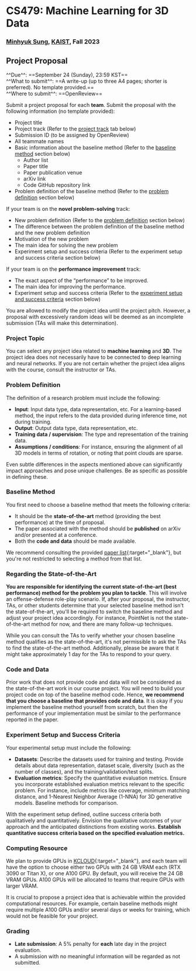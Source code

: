 # CS479: Machine Learning for 3D Data

<h3><b>
<a href="http://mhsung.github.io/" target="_blank">Minhyuk Sung</a>, <a href="https://www.kaist.ac.kr/" target="_blank">KAIST</a>, Fall 2023
</b></h3>


## Project Proposal

^^Due^^: ==September 24 (Sunday), 23:59 KST==  
^^What to submit^^: ==A write-up (up to three A4 pages; shorter is preferred). No template provided.==  
^^Where to submit^^: ==OpenReview==  

Submit a project proposal for each **team**. Submit the proposal with the following information (no template provided):  

- Project title
- Project track (Refer to the [project track](#project-track) tab below)
- Submission ID (to be assigned by OpenReview)
- All teammate names
- Basic information about the baseline method (Refer to the [baseline method](#baseline-method) section below)
    - Author list
    - Paper title
    - Paper publication venue
    - arXiv link
    - Code GitHub repository link
- Problem definition of the baseline method (Refer to the [problem definition](#problem-definition) section below)

If your team is on the **novel problem-solving** track:

- New problem definition (Refer to the [problem definition](#problem-definition) section below)
- The difference between the problem definition of the baseline method and the new problem definition
- Motivation of the new problem
- The main idea for solving the new problem
- Experiment setup and success criteria (Refer to the experiment setup and success criteria section below)

If your team is on the **performance improvement** track:

- The exact aspect of the “performance” to be improved.
- The main idea for improving the performance.
- Experiment setup and success criteria (Refer to the [experiment setup and success criteria](#experiment-setup-and-success-criteria) section below)


You are allowed to modify the project idea until the project pitch. However, a proposal with excessively random ideas will be deemed as an incomplete submission (TAs will make this determination).


### Project Topic
You can select any project idea related to **machine learning** and **3D**. The project idea does not necessarily have to be connected to deep learning and neural networks. If you are not certain whether the project idea aligns with the course, consult the instructor or TAs.


### Problem Definition
The definition of a research problem must include the following:

- **Input**: Input data type, data representation, etc. For a learning-based method, the input refers to the data provided during inference time, not during training.
- **Output**: Output data type, data representation, etc.
- **Training data / supervision**: The type and representation of the training data.
- **Assumptions / conditions**: For instance, ensuring the alignment of all 3D models in terms of rotation, or noting that point clouds are sparse.

Even subtle differences in the aspects mentioned above can significantly impact approaches and pose unique challenges. Be as specific as possible in defining these.


### Baseline Method
You first need to choose a baseline method that meets the following criteria:

- It should be the **state-of-the-art** method (providing the best performance) at the time of proposal.
- The paper associated with the method should be **published** on arXiv and/or presented at a conference.
- Both the **code and data** should be made available.

We recommend consulting the provided [paper list]({{links.paper_list}}){:target="_blank"}, but you're not restricted to selecting a method from that list.


### Regarding the State-of-the-Art
**You are responsible for identifying the current state-of-the-art (best performance) method for the problem you plan to tackle**. This will involve an offense-defense role-play scenario. If, after your proposal, the instructor, TAs, or other students determine that your selected baseline method isn't the state-of-the-art, you'll be required to switch the baseline method and adjust your project idea accordingly. For instance, PointNet is not the state-of-the-art method for now, and there are many follow-up techniques.

While you can consult the TAs to verify whether your chosen baseline method qualifies as the state-of-the-art, it's not permissible to ask the TAs to find the state-of-the-art method. Additionally, please be aware that it might take approximately 1 day for the TAs to respond to your query.


### Code and Data
Prior work that does not provide code and data will not be considered as the state-of-the-art work in our course project. You will need to build your project code on top of the baseline method code. Hence, **we recommend that you choose a baseline that provides code and data**. It is okay if you implement the baseline method yourself from scratch, but then the performance of your implementation must be similar to the performance reported in the paper.


### Experiment Setup and Success Criteria
Your experimental setup must include the following:

- **Datasets**: Describe the datasets used for training and testing. Provide details about data representation, dataset scale, diversity (such as the number of classes), and the training/validation/test splits.
- **Evaluation metrics**: Specify the quantitative evaluation metrics. Ensure you incorporate established evaluation metrics relevant to the specific problem. For instance, include metrics like coverage, minimum matching distance, and 1-Nearest Neighbor Average (1-NNA) for 3D generative models.
Baseline methods for comparison.

With the experiment setup defined, outline success criteria both qualitatively and quantitatively. Envision the qualitative outcomes of your approach and the anticipated distinctions from existing works. **Establish quantitative success criteria based on the specified evaluation metrics.**


### Computing Resource
We plan to provide GPUs in [KCLOUD](https://kcloud.kaist.ac.kr/){:target="_blank"}, and each team will have the option to choose either two GPUs with 24 GB VRAM each (RTX 3090 or Titan X), or one A100 GPU. By default, you will receive the 24 GB VRAM GPUs. A100 GPUs will be allocated to teams that require GPUs with larger VRAM.

It is crucial to propose a project idea that is achievable within the provided computational resources. For example, certain baseline methods might require multiple A100 GPUs and/or several days or weeks for training, which would not be feasible for your project.


### Grading
- **Late submission**: A 5% penalty for **each** late day in the project evaluation.
- A submission with no meaningful information will be regarded as not submitted.

<br />
